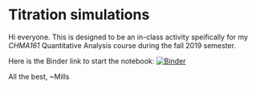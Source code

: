 # Titration simulations

Hi everyone. This is designed to be an in-class activity speifically for my _CHMA161_ Quantitative Analysis course during the fall 2019 semester.

Here is the Binder link to start the notebook:
[![Binder](https://mybinder.org/badge_logo.svg)](https://mybinder.org/v2/gh/jlmsch1/titrations/master?filepath=Titrations%20CHMA161%202191.ipynb)

All the best,
~Mills

